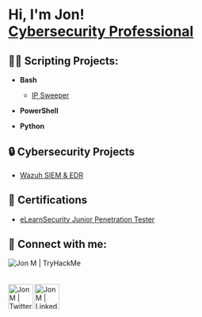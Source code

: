 <h1>Hi, I'm Jon! <br/><a href="https://www.linkedin.com/in/jon-m-morales/">Cybersecurity Professional</a></h1>

<h2>👨‍💻 Scripting Projects:</h2>

- <b>Bash</b>
  - [IP Sweeper](https://github.com/jon-m-morales/IPSweeper)

- <b>PowerShell</b>

- <b>Python</b>

<h2>🔒 Cybersecurity Projects</h2>

- [Wazuh SIEM & EDR]()


<h2>📖 Certifications</h2>

- [eLearnSecurity Junior Penetration Tester](https://verified.elearnsecurity.com/certificates/3f8eae0d-cb64-460f-b176-8fa96db8ab0b)

<h2> 🤳 Connect with me:</h2>

[<img align="left" alt="Jon M | TryHackMe" src="https://tryhackme-badges.s3.amazonaws.com/0xGlitchy.png" />][tryhackme]<br><br><br>
[<img align="left" alt="Jon M | Twitter" width="50px" src="https://github.com/jon-m-morales/jon-m-morales/assets/164501256/fd3c7ade-37d5-43ff-830d-d310637b657e" />][twitter]
[<img align="left" alt="Jon M | LinkedIn" width="50px" src="https://github.com/jon-m-morales/jon-m-morales/assets/164501256/2c3a5534-b740-4264-ab8f-2b8cb7485497" />][linkedin]


[twitter]: https://twitter.com/0xGlitchy
[linkedin]: https://linkedin.com/in/jon-m-morales
[tryhackme]: https://tryhackme.com/p/0xGlitchy



<!--
**jon-m-morales/jon-m-morales** is a ✨ _special_ ✨ repository because its `README.md` (this file) appears on your GitHub profile.

Here are some ideas to get you started:

- 🔭 I’m currently working on ...
- 🌱 I’m currently learning ...
- 👯 I’m looking to collaborate on ...
- 🤔 I’m looking for help with ...
- 💬 Ask me about ...
- 📫 How to reach me: ...
- 😄 Pronouns: ...
- ⚡ Fun fact: ...https://raw.githubusercontent.com/dheereshagrwal/colored-icons/abc7fd264f36c6a1e3fc16e1cd5e94735ec671d8/public/icons/linkedin/linkedin.svg
-->

